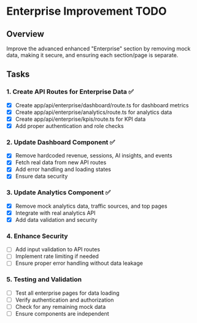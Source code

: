 # Enterprise Improvement TODO

## Overview
Improve the advanced enhanced "Enterprise" section by removing mock data, making it secure, and ensuring each section/page is separate.

## Tasks

### 1. Create API Routes for Enterprise Data ✅
- [x] Create app/api/enterprise/dashboard/route.ts for dashboard metrics
- [x] Create app/api/enterprise/analytics/route.ts for analytics data
- [x] Create app/api/enterprise/kpis/route.ts for KPI data
- [x] Add proper authentication and role checks

### 2. Update Dashboard Component ✅
- [x] Remove hardcoded revenue, sessions, AI insights, and events
- [x] Fetch real data from new API routes
- [x] Add error handling and loading states
- [x] Ensure data security

### 3. Update Analytics Component ✅
- [x] Remove mock analytics data, traffic sources, and top pages
- [x] Integrate with real analytics API
- [x] Add data validation and security

### 4. Enhance Security
- [ ] Add input validation to API routes
- [ ] Implement rate limiting if needed
- [ ] Ensure proper error handling without data leakage

### 5. Testing and Validation
- [ ] Test all enterprise pages for data loading
- [ ] Verify authentication and authorization
- [ ] Check for any remaining mock data
- [ ] Ensure components are independent
